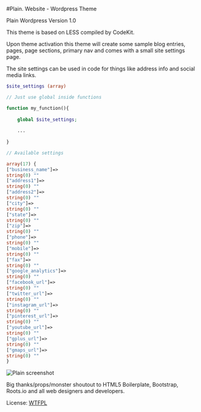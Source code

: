 #Plain. Website - Wordpress Theme

Plain Wordpress Version 1.0

This theme is based on LESS compiled by CodeKit.

Upon theme activation this theme will create some sample blog entries, pages, page sections, primary nav and comes with a small site settings page.

The site settings can be used in code for things like address info and social media links.

```php
$site_settings (array)

// Just use global inside functions

function my_function(){
    
    global $site_settings;
    
    ...
    
}

// Available settings

array(17) {  
["business_name"]=>  
string(0) ""  
["address1"]=>  
string(0) ""  
["address2"]=>  
string(0) ""  
["city"]=>   
string(0) ""  
["state"]=>  
string(0) ""  
["zip"]=>  
string(0) ""  
["phone"]=>  
string(0) ""  
["mobile"]=>  
string(0) ""  
["fax"]=>  
string(0) ""  
["google_analytics"]=>  
string(0) ""  
["facebook_url"]=>  
string(0) ""  
["twitter_url"]=>  
string(0) ""  
["instagram_url"]=>  
string(0) ""  
["pinterest_url"]=>  
string(0) ""  
["youtube_url"]=>  
string(0) ""  
["gplus_url"]=>  
string(0) ""  
["gmaps_url"]=>  
string(0) ""  
}

```

![Plain screenshot](https://raw.github.com/newelement/plain/master/screenshot-full.png)

Big thanks/props/monster shoutout to HTML5 Boilerplate, Bootstrap, Roots.io and all web designers and developers.

License: [WTFPL](http://www.wtfpl.net/txt/copying/)